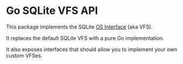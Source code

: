 # Go SQLite VFS API

This package implements the SQLite [OS Interface](https://www.sqlite.org/vfs.html) (aka VFS).

It replaces the default SQLite VFS with a pure Go implementation.

It also exposes interfaces that should allow you to implement your own custom VFSes.